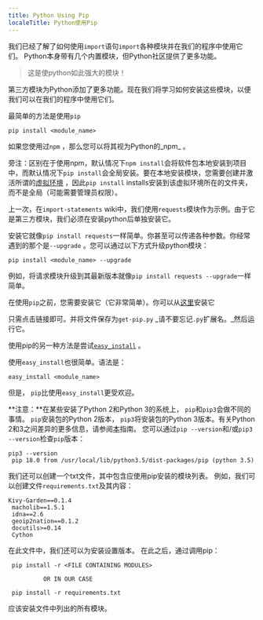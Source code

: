```yaml
---
title: Python Using Pip
localeTitle: Python使用Pip
---
```

我们已经了解了如何使用`import`语句`import`各种模块并在我们的程序中使用它们。 Python本身带有几个内置模块，但Python社区提供了更多功能。

> 这是使python如此强大的模块！

第三方模块为Python添加了更多功能。现在我们将学习如何安装这些模块，以便我们可以在我们的程序中使用它们。

最简单的方法是使用`pip`
```
pip install <module_name> 
```

如果您使用过`npm` ，那么您可以将其视为Python的_npm_ 。

旁注：区别在于使用npm，默认情况下`npm install`会将软件包本地安装到项目中，而默认情况下`pip install`会全局安装。要在本地安装模块，您需要创建并激活所谓的[虚拟环境](http://docs.python-guide.org/en/latest/dev/virtualenvs/) ，因此`pip install` installs安装到该虚拟环境所在的文件夹，而不是全局（可能需要管理员权限）。

上一次，在`import-statements` wiki中，我们使用`requests`模块作为示例。由于它是第三方模块，我们必须在安装python后单独安装它。

安装它就像`pip install requests`一样简单。你甚至可以传递各种参数。你经常遇到的那个是`--upgrade` 。您可以通过以下方式升级python模块：
```
pip install <module_name> --upgrade 
```

例如，将请求模块升级到其最新版本就像`pip install requests --upgrade`一样简单。

在使用`pip`之前，您需要安装它（它非常简单）。你可以从[这里](https://bootstrap.pypa.io/get-pip.py)安装它

只需点击链接即可。并将文件保存为`get-pip.py` _请不要忘记`.py`扩展名。_然后运行它。

使用pip的另一种方法是尝试[`easy_install`](https://bootstrap.pypa.io/ez_setup.py) 。

使用`easy_install`也很简单。语法是：
```
easy_install <module_name> 
```

但是， `pip`比使用`easy_install`更受欢迎。

**注意：**在某些安装了Python 2和Python 3的系统上， `pip`和`pip3`会做不同的事情。 `pip`安装包的Python 2版本， `pip3`将安装包的Python 3版本。有关Python 2和3之间差异的更多信息，请参阅[本](https://guide.freecodecamp.org/python/python-2-vs-python-3)指南。 您可以通过`pip --version`和/或`pip3 --version`检查`pip`版本：
```
pip3 --version 
 pip 18.0 from /usr/local/lib/python3.5/dist-packages/pip (python 3.5) 
```

我们还可以创建一个txt文件，其中包含应使用pip安装的模块列表。 例如，我们可以创建文件`requirements.txt`及其内容：
```
Kivy-Garden==0.1.4 
 macholib==1.5.1 
 idna==2.6 
 geoip2nation==0.1.2 
 docutils>=0.14 
 Cython 
```

在此文件中，我们还可以为安装设置版本。 在此之后，通过调用pip：
```
 pip install -r <FILE CONTAINING MODULES> 
 
          OR IN OUR CASE 
 
 pip install -r requirements.txt 
```

应该安装文件中列出的所有模块。
